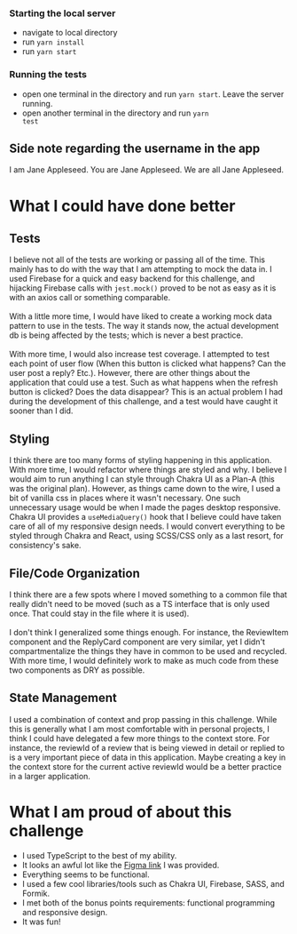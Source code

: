 ### Starting the local server

- navigate to local directory
- run <code>yarn install</code>
- run <code>yarn start</code>

### Running the tests

- open one terminal in the directory and run <code>yarn start</code>. Leave the server running.
- open another terminal in the directory and run <code>yarn test</code>

## Side note regarding the username in the app

I am Jane Appleseed. You are Jane Appleseed. We are all Jane Appleseed.

# What I could have done better

## Tests

I believe not all of the tests are working or passing all of the time. This mainly has to do with the way that I am attempting to mock the data in. I used Firebase for a quick and easy backend for this challenge, and hijacking Firebase calls with <code>jest.mock()</code> proved to be not as easy as it is with an axios call or something comparable.
<br><br>With a little more time, I would have liked to create a working mock data pattern to use in the tests.
The way it stands now, the actual development db is being affected by the tests; which is never a best practice.<br><br>
With more time, I would also increase test coverage. I attempted to test each point of user flow (When this button is clicked what happens? Can the user post a reply? Etc.). However, there are other things about the application that could use a test. Such as what happens when the refresh button is clicked? Does the data disappear? This is an actual problem I had during the development of this challenge, and a test would have caught it sooner than I did.

## Styling

I think there are too many forms of styling happening in this application.
With more time, I would refactor where things are styled and why. I believe I would aim to run anything I can style through Chakra UI as a Plan-A (this was the original plan). However, as things came down to the wire, I used a bit of vanilla css in places where it wasn't necessary.
One such unnecessary usage would be when I made the pages desktop responsive. Chakra UI provides a <code>useMediaQuery()</code> hook that I believe could have taken care of all of my responsive design needs.
I would convert everything to be styled through Chakra and React, using SCSS/CSS only as a last resort, for consistency's sake.

## File/Code Organization

I think there are a few spots where I moved something to a common file that really didn't need to be moved (such as a TS interface that is only used once. That could stay in the file where it is used).<br><br>
I don't think I generalized some things enough. For instance, the ReviewItem component and the ReplyCard component are very similar, yet I didn't compartmentalize the things they have in common to be used and recycled. With more time, I would definitely work to make as much code from these two components as DRY as possible.

## State Management

I used a combination of context and prop passing in this challenge. While this is generally what I am most comfortable with in personal projects, I think I could have delegated a few more things to the context store. For instance, the reviewId of a review that is being viewed in detail or replied to is a very important piece of data in this application. Maybe creating a key in the context store for the current active reviewId would be a better practice in a larger application.

# What I am proud of about this challenge

- I used TypeScript to the best of my ability.
- It looks an awful lot like the [Figma link](https://www.figma.com/file/wNV48bZmolsMXguA7afOpZ/Review-Detail-Challenge?node-id=0%3A1) I was provided.
- Everything seems to be functional.
- I used a few cool libraries/tools such as Chakra UI, Firebase, SASS, and Formik.
- I met both of the bonus points requirements: functional programming and responsive design.
- It was fun!
